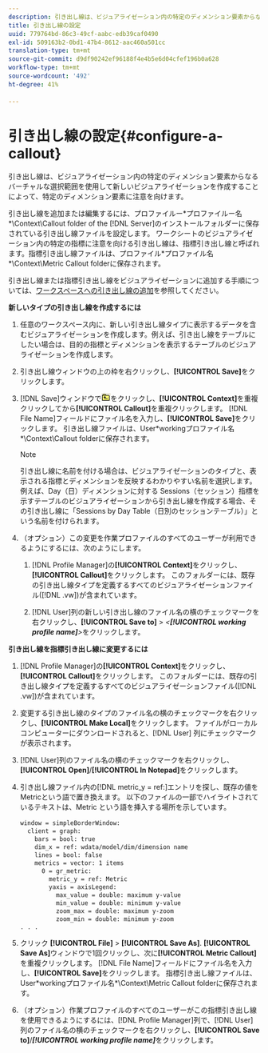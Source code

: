 ```yaml
---
description: 引き出し線は、ビジュアライゼーション内の特定のディメンション要素からなるバーチャルな選択範囲を使用して新しいビジュアライゼーションを作成することによって、特定のディメンション要素に注意を向けます。
title: 引き出し線の設定
uuid: 779764bd-86c3-49cf-aabc-edb39caf0490
exl-id: 509163b2-0bd1-47b4-8612-aac460a501cc
translation-type: tm+mt
source-git-commit: d9df90242ef96188f4e4b5e6d04cfef196b0a628
workflow-type: tm+mt
source-wordcount: '492'
ht-degree: 41%

---
```


# 引き出し線の設定{#configure-a-callout}

引き出し線は、ビジュアライゼーション内の特定のディメンション要素からなるバーチャルな選択範囲を使用して新しいビジュアライゼーションを作成することによって、特定のディメンション要素に注意を向けます。

引き出し線を追加または編集するには、プロファイルー\*プロファイルー名*\Context\Callout folder of the [!DNL Server]のインストールフォルダーに保存されている引き出し線ファイルを設定します。 ワークシートのビジュアライゼーション内の特定の指標に注意を向ける引き出し線は、指標引き出し線と呼ばれます。指標引き出し線ファイルは、プロファイル\*プロファイル名*\Context\Metric Callout folderに保存されます。

引き出し線または指標引き出し線をビジュアライゼーションに追加する手順については、[ワークスペースへの引き出し線の追加](../../../home/c-get-started/c-vis/c-call-wkspc.md#concept-212b09e763044d938987b4a9c658adc0)を参照してください。

**新しいタイプの引き出し線を作成するには**

1. 任意のワークスペース内に、新しい引き出し線タイプに表示するデータを含むビジュアライゼーションを作成します。例えば、引き出し線をテーブルにしたい場合は、目的の指標とディメンションを表示するテーブルのビジュアライゼーションを作成します。
1. 引き出し線ウィンドウの上の枠を右クリックし、**[!UICONTROL Save]**&#x200B;をクリックします。
1. [!DNL Save]ウィンドウで![](assets/btn_folder_up.png)をクリックし、**[!UICONTROL Context]**&#x200B;を重複クリックしてから&#x200B;**[!UICONTROL Callout]**&#x200B;を重複クリックします。 [!DNL File Name]フィールドにファイル名を入力し、**[!UICONTROL Save]**&#x200B;をクリックします。 引き出し線ファイルは、User\*workingプロファイル名*\Context\Callout folderに保存されます。

   >[!NOTE]
   >
   >引き出し線に名前を付ける場合は、ビジュアライゼーションのタイプと、表示される指標とディメンションを反映するわかりやすい名前を選択します。 例えば、Day（日）ディメンションに対する Sessions（セッション）指標を示すテーブルのビジュアライゼーションから引き出し線を作成する場合、その引き出し線に「Sessions by Day Table（日別のセッションテーブル）」という名前を付けられます。

1. （オプション）この変更を作業プロファイルのすべてのユーザーが利用できるようにするには、次のようにします。

   1. [!DNL Profile Manager]の&#x200B;**[!UICONTROL Context]**&#x200B;をクリックし、**[!UICONTROL Callout]**&#x200B;をクリックします。 このフォルダーには、既存の引き出し線タイプを定義するすべてのビジュアライゼーションファイル([!DNL .vw])が含まれています。

   1. [!DNL User]列の新しい引き出し線のファイル名の横のチェックマークを右クリックし、**[!UICONTROL Save to]** > *&lt;**[!UICONTROL working profile name]**>*&#x200B;をクリックします。

**引き出し線を指標引き出し線に変更するには**

1. [!DNL Profile Manager]の&#x200B;**[!UICONTROL Context]**&#x200B;をクリックし、**[!UICONTROL Callout]**&#x200B;をクリックします。 このフォルダーには、既存の引き出し線タイプを定義するすべてのビジュアライゼーションファイル([!DNL .vw])が含まれています。

1. 変更する引き出し線のタイプのファイル名の横のチェックマークを右クリックし、**[!UICONTROL Make Local]**&#x200B;をクリックします。 ファイルがローカルコンピューターにダウンロードされると、[!DNL User] 列にチェックマークが表示されます。

1. [!DNL User]列のファイル名の横のチェックマークを右クリックし、**[!UICONTROL Open]**/**[!UICONTROL In Notepad]**&#x200B;をクリックします。

1. 引き出し線ファイル内の[!DNL metric_y = ref:]エントリを探し、既存の値をMetricという語で置き換えます。 以下のファイルの一部でハイライトされているテキストは、Metric という語を挿入する場所を示しています。

   ```
   window = simpleBorderWindow: 
     client = graph: 
       bars = bool: true
       dim_x = ref: wdata/model/dim/dimension name
       lines = bool: false
       metrics = vector: 1 items
         0 = gr_metric: 
           metric_y = ref: Metric
           yaxis = axisLegend: 
             max_value = double: maximum y-value
             min_value = double: minimum y-value
             zoom_max = double: maximum y-zoom
             zoom_min = double: minimum y-zoom
   . . . 
   ```

1. クリック **[!UICONTROL File]** > **[!UICONTROL Save As]**. **[!UICONTROL Save As]**&#x200B;ウィンドウで1回クリックし、次に&#x200B;**[!UICONTROL Metric Callout]**&#x200B;を重複クリックします。 [!DNL File Name]フィールドにファイル名を入力し、**[!UICONTROL Save]**&#x200B;をクリックします。 指標引き出し線ファイルは、User\*workingプロファイル名*\Context\Metric Callout folderに保存されます。

1. （オプション）作業プロファイルのすべてのユーザーがこの指標引き出し線を使用できるようにするには、[!DNL Profile Manager]列で、[!DNL User]列のファイル名の横のチェックマークを右クリックし、**[!UICONTROL Save to]**/***[!UICONTROL working profile name]***&#x200B;をクリックします。
